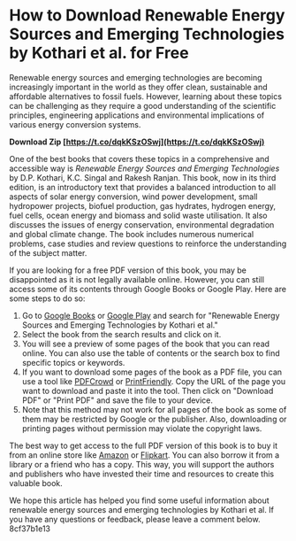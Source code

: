 # How to Download Renewable Energy Sources and Emerging Technologies by Kothari et al. for Free
 
Renewable energy sources and emerging technologies are becoming increasingly important in the world as they offer clean, sustainable and affordable alternatives to fossil fuels. However, learning about these topics can be challenging as they require a good understanding of the scientific principles, engineering applications and environmental implications of various energy conversion systems.
 
**Download Zip  [https://t.co/dqkKSzOSwj](https://t.co/dqkKSzOSwj)**


 
One of the best books that covers these topics in a comprehensive and accessible way is *Renewable Energy Sources and Emerging Technologies* by D.P. Kothari, K.C. Singal and Rakesh Ranjan. This book, now in its third edition, is an introductory text that provides a balanced introduction to all aspects of solar energy conversion, wind power development, small hydropower projects, biofuel production, gas hydrates, hydrogen energy, fuel cells, ocean energy and biomass and solid waste utilisation. It also discusses the issues of energy conservation, environmental degradation and global climate change. The book includes numerous numerical problems, case studies and review questions to reinforce the understanding of the subject matter.
 
If you are looking for a free PDF version of this book, you may be disappointed as it is not legally available online. However, you can still access some of its contents through Google Books or Google Play. Here are some steps to do so:
 
1. Go to [Google Books](https://books.google.com/) or [Google Play](https://play.google.com/store/books) and search for "Renewable Energy Sources and Emerging Technologies by Kothari et al."
2. Select the book from the search results and click on it.
3. You will see a preview of some pages of the book that you can read online. You can also use the table of contents or the search box to find specific topics or keywords.
4. If you want to download some pages of the book as a PDF file, you can use a tool like [PDFCrowd](https://pdfcrowd.com/) or [PrintFriendly](https://www.printfriendly.com/). Copy the URL of the page you want to download and paste it into the tool. Then click on "Download PDF" or "Print PDF" and save the file to your device.
5. Note that this method may not work for all pages of the book as some of them may be restricted by Google or the publisher. Also, downloading or printing pages without permission may violate the copyright laws.

The best way to get access to the full PDF version of this book is to buy it from an online store like [Amazon](https://www.amazon.com/RENEWABLE-ENERGY-SOURCES-EMERGING-TECHNOLOGIES/dp/8120353340) or [Flipkart](https://www.flipkart.com/renewable-energy-sources-emerging-technologies/p/itmdyqz8zgqz9f6h). You can also borrow it from a library or a friend who has a copy. This way, you will support the authors and publishers who have invested their time and resources to create this valuable book.
 
We hope this article has helped you find some useful information about renewable energy sources and emerging technologies by Kothari et al. If you have any questions or feedback, please leave a comment below.
 8cf37b1e13
 

